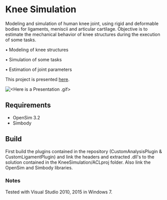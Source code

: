 # Knee Simulation

Modeling and simulation of human knee joint, using rigid and deformable bodies for ligaments, meniscii and articular cartilage.
Objective is to estimate the mechanical behavior of knee structures during the execution of some tasks.

• Modeling of knee structures

• Simulation of some tasks

• Estimation of joint parameters


This project is presented [here](https://www.youtube.com/watch?v=55KIqKJ46kc "here").

![<Here is a Presentation .gif>](https://j.gifs.com/RogZGE.gif "This is a Presentation .gif")

## Requirements
*	OpenSim 3.2
*	Simbody 
	
## Build

First build the plugins contained in the repository (CustomAnalysisPlugin & CustomLigamentPlugin) and link the headers and extracted .dll's to the solution contained in the KneeSimulation/ACLproj folder.
Also link the OpenSim and Simbody libraries.

### Notes
Tested with Visual Studio 2010, 2015 in Windows 7.
